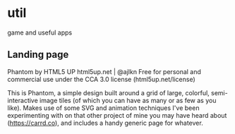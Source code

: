 # util
game and useful apps




## Landing page
Phantom by HTML5 UP
html5up.net | @ajlkn
Free for personal and commercial use under the CCA 3.0 license (html5up.net/license)

This is Phantom, a simple design built around a grid of large, colorful, semi-interactive
image tiles (of which you can have as many or as few as you like). Makes use of some
SVG and animation techniques I've been experimenting with on that other project of mine
you may have heard about (https://carrd.co), and includes a handy generic page for whatever.
